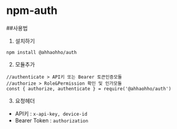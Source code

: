 # npm-auth

##사용법

1. 설치하기
~~~
npm install @ahhaohho/auth
~~~

2. 모듈추가
~~~
//authenticate > API키 또는 Bearer 토큰인증모듈
//authorize > Role&Permission 확인 및 인가모듈 
const { authorize, authenticate } = require('@ahhaohho/auth')
~~~

3. 요청헤더
- API키 : ```x-api-key, device-id```
- Bearer Token : ```authorization```